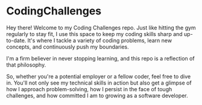 # CodingChallenges

Hey there! Welcome to my Coding Challenges repo. Just like hitting the gym regularly to stay fit, I use this space to keep my coding skills sharp and up-to-date. It's where I tackle a variety of coding problems, learn new concepts, and continuously push my boundaries.

I'm a firm believer in never stopping learning, and this repo is a reflection of that philosophy.

So, whether you're a potential employer or a fellow coder, feel free to dive in. You'll not only see my technical skills in action but also get a glimpse of how I approach problem-solving, how I persist in the face of tough challenges, and how committed I am to growing as a software developer.
